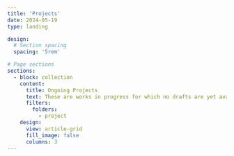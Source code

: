 ```yaml
---
title: 'Projects'
date: 2024-05-19
type: landing

design:
  # Section spacing
  spacing: '5rem'

# Page sections
sections:
  - block: collection
    content:
      title: Ongoing Projects
      text: These are works in progress for which no drafts are yet available.
      filters:
        folders:
          - project
    design:
      view: article-grid
      fill_image: false
      columns: 3
---
```

